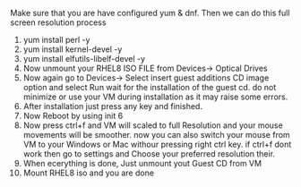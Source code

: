 Make sure that you are have configured yum & dnf. Then we can do this full screen resolution process
1. yum install perl -y
2. yum install kernel-devel -y
3. yum install elfutils-libelf-devel -y
4. Now unmount your RHEL8 ISO FILE from Devices-> Optical Drives 
5. Now again go to Devices-> Select insert guest additions CD image option 
and select Run
wait for the installation of the guest cd. do not minimize or use your VM during installation as it may raise some errors.
6.  After installation just press any key and finished.
7. Now Reboot by using init 6
8. Now press ctrl+f and VM will scaled to full Resolution and your mouse movements will be smoother. now you can also switch your mouse from VM to your Windows or Mac withour pressing right ctrl key.
if ctrl+f dont work then go to settings and Choose your preferred resolution their.
9. When ecerything is done, 
Just unmount yout Guest CD from VM 
10. Mount RHEL8 iso and you are done
